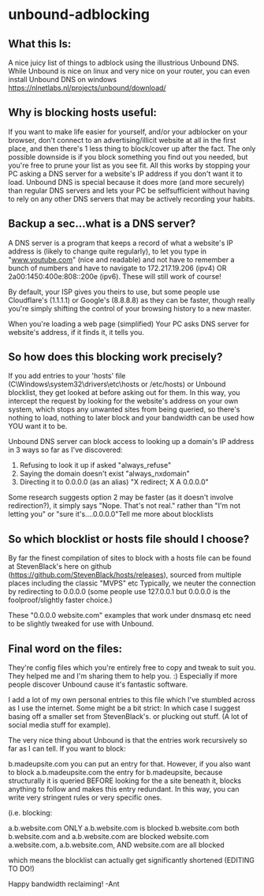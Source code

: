 # unbound-adblocking
What this Is:
-------------
A nice juicy list of things to adblock using the illustrious Unbound DNS.
While Unbound is nice on linux and very nice on your router, you can even install Unbound DNS on windows https://nlnetlabs.nl/projects/unbound/download/ 

Why is blocking hosts useful:
-----------------------------
If you want to make life easier for yourself, and/or your adblocker on your browser, don't connect to an advertising/illicit website at all in the first place, and then there's 1 less thing to block/cover up after the fact. The only possible downside is if you block something you find out you needed, but you're free to prune your list as you see fit. 
All this works by stopping your PC asking a DNS server for a website's IP address if you don't want it to load. Unbound DNS is special because it does more (and more securely) than regular DNS servers and lets your PC be selfsufficient without having to rely on any other DNS servers that may be actively recording your habits.

Backup a sec...what is a DNS server?
------------------------------------
A DNS server is a program that keeps a record of what a website's IP address is (likely to change quite regularly), to let you type in "www.youtube.com" (nice and readable) and not have to remember a bunch of numbers and have to navigate to 172.217.19.206 (ipv4)  OR  2a00:1450:400e:808::200e  (ipv6). These will still work of course! 

By default, your ISP gives you theirs to use, but some people use Cloudflare's (1.1.1.1) or Google's (8.8.8.8) as they can be faster, though really you're simply shifting the control of your browsing history to a new master.

When you're loading a web page (simplified)
Your PC asks DNS server for website's address, if it finds it, it tells you.


So how does this blocking work precisely?
-----------------------------------------
If you add entries to your 'hosts' file (C\Windows\system32\drivers\etc\hosts or /etc/hosts) or Unbound blocklist, they get looked at before asking out for them. In this way, you intercept the request by looking for the website's address on your own system, which stops any unwanted sites from being queried, so there's nothing to load, nothing to later block and your bandwidth can be used how YOU want it to be.

Unbound DNS server can block access to looking up a domain's IP address in 3 ways so far as I've discovered:

1) Refusing to look it up if asked       "always_refuse"
2) Saying the domain doesn't exist       "always_nxdomain"  
3) Directing it to 0.0.0.0 (as an alias)   "X redirect; X A 0.0.0.0"

Some research suggests option 2 may be faster (as it doesn't involve redirection?), it simply says "Nope. That's not real." rather than "I'm not letting you" or "sure it's....0.0.0.0"Tell me more about blocklists


So which blocklist or hosts file should I choose?
-----------------------------
By far the finest compilation of sites to block with a hosts file can be found at StevenBlack's here on github (https://github.com/StevenBlack/hosts/releases), sourced from multiple places including the classic "MVPS" etc
Typically, we neuter the connection by redirecting to 0.0.0.0 (some people use 127.0.0.1 but 0.0.0.0 is the foolproof/slightly faster choice.)

These "0.0.0.0 website.com" examples that work under dnsmasq etc need to be slightly tweaked for use with Unbound.


Final word on the files:
------------------------
They're config files which you're entirely free to copy and tweak to suit you. They helped me and I'm sharing them to help you. :) Especially if more people discover Unbound cause it's fantastic software.

I add a lot of my own personal entries to this file which I've stumbled across as I use the internet. Some might be a bit strict: In which case I suggest basing off a smaller set from StevenBlack's. or plucking out stuff. (A lot of social media stuff for example).

The very nice thing about Unbound is that the entries work recursively so far as I can tell. If you want to block:

b.madeupsite.com  you can put an entry for that. However, if you also want to block
a.b.madeupsite.com    the entry for b.madeupsite, because structurally it is queried BEFORE looking for the a site beneath it, blocks anything to follow and makes this entry redundant. In this way, you can write very stringent rules or very specific ones.

(i.e. blocking:

a.b.website.com               ONLY a.b.website.com is blocked
b.website.com                 both b.website.com and a.b.website.com are blocked
website.com                   a.website.com, a.b.website.com, AND website.com are all blocked

which means the blocklist can actually get significantly shortened (EDITING TO DO!)


Happy bandwidth reclaiming!
-Ant








